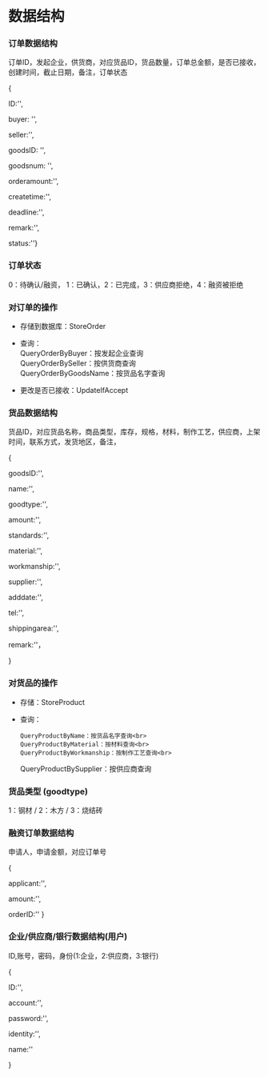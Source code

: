 # 数据结构

### 订单数据结构

订单ID，发起企业，供货商，对应货品ID，货品数量，订单总金额，是否已接收，创建时间，截止日期，备注，订单状态

{

ID:'',

buyer: '',

seller:'',

goodsID: '',

goodsnum: '',

orderamount:'',

createtime:'',

deadline:'',

remark:'',

status:''}

### 订单状态

0：待确认/融资， 1：已确认，2：已完成，3：供应商拒绝，4：融资被拒绝

### 对订单的操作

* 存储到数据库：StoreOrder

* 查询：<br>
  QueryOrderByBuyer：按发起企业查询<br>
  QueryOrderBySeller：按供货商查询<br>
  QueryOrderByGoodsName：按货品名字查询<br>

* 更改是否已接收：UpdateIfAccept

### 货品数据结构

货品ID，对应货品名称，商品类型，库存，规格，材料，制作工艺，供应商，上架时间，联系方式，发货地区，备注，

{

goodsID:'',

name:'',

goodtype:'',

amount:'',

standards:'',

material:'',

workmanship:'',

supplier:'',

adddate:'',

tel:'',

shippingarea:'',

remark:''，

}

### 对货品的操作

* 存储：StoreProduct

* 查询：<br>
  
      QueryProductByName：按货品名字查询<br>
      QueryProductByMaterial：按材料查询<br>
      QueryProductByWorkmanship：按制作工艺查询<br>
  
   QueryProductBySupplier：按供应商查询<br>

### 货品类型 (goodtype)

1：钢材 /
2：木方 / 
3：烧结砖

### 融资订单数据结构

申请人，申请金额，对应订单号

{

applicant:'',

amount:'',

orderID:''
}

### 企业/供应商/银行数据结构(用户)

ID,账号，密码，身份(1:企业，2:供应商，3:银行)

{

ID:'',

account:'',

password:'',

identity:'',

name:''

}
